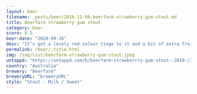 ```yaml
---
layout: beer
filename: _posts/beer/2016-11-09-beerfarm-strawberry-gum-stout.md
title: Beerfarm strawberry gum stout
category: beer
score: 8.5
beer-date: "2020-09-26"
desc: "It’s got a lovely red colour tinge to it and a bit of extra fruity sweetness for an otherwise standard stout. But it’s good and grows on you the more you have"
permalink: /beer/:title.html
img: /img/list/beerfarm-strawberry-gum-stout.jpeg
untappd: "https://untappd.com/b/beerfarm-strawberrry-gum-stout--2019-/3382117"
country: "Australia"
brewery: "Beerfarm"
breweryURL: "breweryURL"
style: "Stout - Milk / Sweet"
---
```

